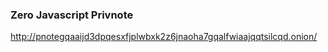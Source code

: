### Zero Javascript Privnote


http://pnotegqaaijd3dpqesxfjplwbxk2z6jnaoha7gqalfwiaajqqtsilcqd.onion/
